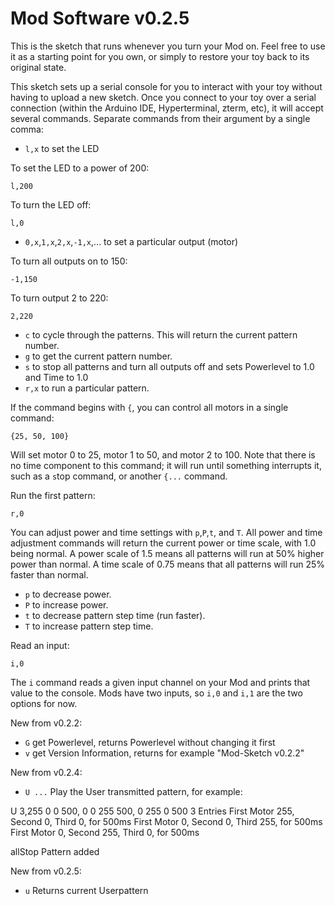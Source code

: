 Mod Software v0.2.5
=====

This is the sketch that runs whenever you turn your Mod on. Feel free to use it as a starting point for you own, or simply to restore your toy back to its original state.

This sketch sets up a serial console for you to interact with your toy without having to upload a new sketch. Once you connect to your toy over a serial connection (within the Arduino IDE, Hyperterminal, zterm, etc), it will accept several commands. Separate commands from their argument by a single comma:

* `l,x` to set the LED

To set the LED to a power of 200:
```
l,200
```

To turn the LED off:
```
l,0
```

* `0,x`,`1,x`,`2,x`,`-1,x`,... to set a particular output (motor)

To turn all outputs on to 150:
```
-1,150
```

To turn output 2 to 220:
```
2,220
```

* `c` to cycle through the patterns. This will return the current pattern number.
* `g` to get the current pattern number.
* `s` to stop all patterns and turn all outputs off and sets Powerlevel to 1.0 and Time to 1.0
* `r,x` to run a particular pattern.

If the command begins with `{`, you can control all motors in a single command:
```
{25, 50, 100}
```
Will set motor 0 to 25, motor 1 to 50, and motor 2 to 100. Note that there is no time component to this command; it will run until something interrupts it, such as a `s`top command, or another `{...` command.

Run the first pattern:
```
r,0
```

You can adjust power and time settings with `p`,`P`,`t`, and `T`. All power and time adjustment commands will return the current power or time scale, with 1.0 being normal. A power scale of 1.5 means all patterns will run at 50% higher power than normal. A time scale of 0.75 means that all patterns will run 25% faster than normal.

* `p` to decrease power.
* `P` to increase power.
* `t` to decrease pattern step time (run faster).
* `T` to increase pattern step time.

Read an input:
```
i,0
```

The `i` command reads a given input channel on your Mod and prints that value to the console. Mods have two inputs, so `i,0` and `i,1` are the two options for now.

New from v0.2.2:
* `G` get Powerlevel, returns Powerlevel without changing it first
* `v` get Version Information, returns for example "Mod-Sketch v0.2.2"

New from v0.2.4:
* `U ...` Play the User transmitted pattern, for example:

U 3,255 0 0 500, 0 0 255 500, 0 255 0 500
3 Entries
First Motor 255, Second 0, Third 0, for 500ms
First Motor 0, Second 0, Third 255, for 500ms
First Motor 0, Second 255, Third 0, for 500ms

allStop Pattern added

New from v0.2.5:
* `u` Returns current Userpattern
